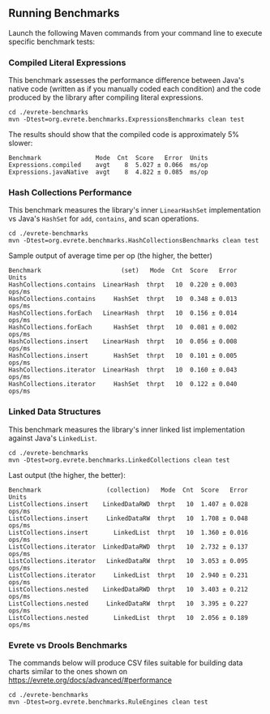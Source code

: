 ## Running Benchmarks

Launch the following Maven commands from your command line to execute specific benchmark tests:

### Compiled Literal Expressions

This benchmark assesses the performance difference between Java's native code (written as if you manually coded each
condition) and the code produced by the library after compiling literal expressions.

```
cd ./evrete-benchmarks
mvn -Dtest=org.evrete.benchmarks.ExpressionsBenchmarks clean test
```

The results should show that the compiled code is approximately 5% slower:

```
Benchmark               Mode  Cnt  Score   Error  Units
Expressions.compiled    avgt    8  5.027 ± 0.066  ms/op
Expressions.javaNative  avgt    8  4.822 ± 0.085  ms/op
```

### Hash Collections Performance

This benchmark measures the library's inner `LinearHashSet` implementation vs Java's `HashSet` for `add`, `contains`,
and scan operations.

```
cd ./evrete-benchmarks
mvn -Dtest=org.evrete.benchmarks.HashCollectionsBenchmarks clean test
```

Sample output of average time per op (the higher, the better)

```
Benchmark                      (set)   Mode  Cnt  Score   Error   Units
HashCollections.contains  LinearHash  thrpt   10  0.220 ± 0.003  ops/ms
HashCollections.contains     HashSet  thrpt   10  0.348 ± 0.013  ops/ms
HashCollections.forEach   LinearHash  thrpt   10  0.156 ± 0.014  ops/ms
HashCollections.forEach      HashSet  thrpt   10  0.081 ± 0.002  ops/ms
HashCollections.insert    LinearHash  thrpt   10  0.056 ± 0.008  ops/ms
HashCollections.insert       HashSet  thrpt   10  0.101 ± 0.005  ops/ms
HashCollections.iterator  LinearHash  thrpt   10  0.160 ± 0.043  ops/ms
HashCollections.iterator     HashSet  thrpt   10  0.122 ± 0.040  ops/ms
```

### Linked Data Structures

This benchmark measures the library's inner linked list implementation against Java's `LinkedList`.

```
cd ./evrete-benchmarks
mvn -Dtest=org.evrete.benchmarks.LinkedCollections clean test
```

Last output (the higher, the better):

```
Benchmark                  (collection)   Mode  Cnt  Score   Error   Units
ListCollections.insert    LinkedDataRWD  thrpt   10  1.407 ± 0.028  ops/ms
ListCollections.insert     LinkedDataRW  thrpt   10  1.708 ± 0.048  ops/ms
ListCollections.insert       LinkedList  thrpt   10  1.360 ± 0.016  ops/ms
ListCollections.iterator  LinkedDataRWD  thrpt   10  2.732 ± 0.137  ops/ms
ListCollections.iterator   LinkedDataRW  thrpt   10  3.053 ± 0.095  ops/ms
ListCollections.iterator     LinkedList  thrpt   10  2.940 ± 0.231  ops/ms
ListCollections.nested    LinkedDataRWD  thrpt   10  3.403 ± 0.212  ops/ms
ListCollections.nested     LinkedDataRW  thrpt   10  3.395 ± 0.227  ops/ms
ListCollections.nested       LinkedList  thrpt   10  2.056 ± 0.189  ops/ms
```

### **Evrete** vs **Drools** Benchmarks

The commands below will produce CSV files suitable for building data charts similar
to the ones shown on https://evrete.org/docs/advanced/#performance

```
cd ./evrete-benchmarks
mvn -Dtest=org.evrete.benchmarks.RuleEngines clean test
```
